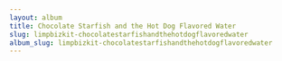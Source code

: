```yaml
---
layout: album
title: Chocolate Starfish and the Hot Dog Flavored Water
slug: limpbizkit-chocolatestarfishandthehotdogflavoredwater
album_slug: limpbizkit-chocolatestarfishandthehotdogflavoredwater
---
```

